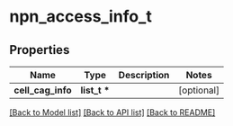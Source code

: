 # npn_access_info_t

## Properties
Name | Type | Description | Notes
------------ | ------------- | ------------- | -------------
**cell_cag_info** | **list_t \*** |  | [optional] 

[[Back to Model list]](../README.md#documentation-for-models) [[Back to API list]](../README.md#documentation-for-api-endpoints) [[Back to README]](../README.md)


